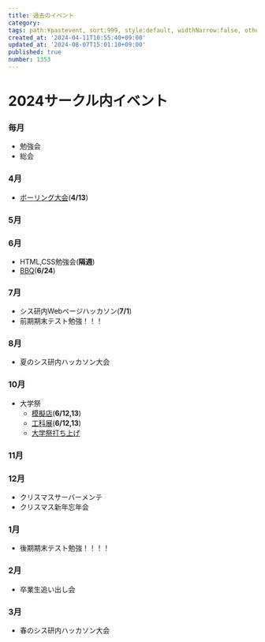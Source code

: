 ```yaml
---
title: 過去のイベント
category:
tags: path:¥pastevent, sort:999, style:default, widthNarrow:false, other:true
created_at: '2024-04-11T10:55:40+09:00'
updated_at: '2024-08-07T15:01:10+09:00'
published: true
number: 1353
---
```



# 2024サークル内イベント

### 毎月
- 勉強会
- 総会
### 4月
- [ボーリング大会](https://www.sysken.net/post/1378)(**4/13**)
### 5月

### 6月
- HTML,CSS勉強会(**隔週**)
- [BBQ](https://www.sysken.net/post/1612)(**6/24**)
### 7月
- シス研内Webページハッカソン(**7/1**)
- 前期期末テスト勉強！！！
### 8月
- 夏のシス研内ハッカソン大会
### 10月
- 大学祭 
    - [模擬店](https://www.sysken.net/post/623)(**6/12,13**)
    - [工科展](https://www.sysken.net/post/631)(**6/12,13**)
    - [大学祭打ち上げ](https://www.sysken.net/post/661)
### 11月

### 12月
- クリスマスサーバーメンテ
- クリスマス新年忘年会
### 1月
- 後期期末テスト勉強！！！！
### 2月
- 卒業生追い出し会
### 3月
- 春のシス研内ハッカソン大会
